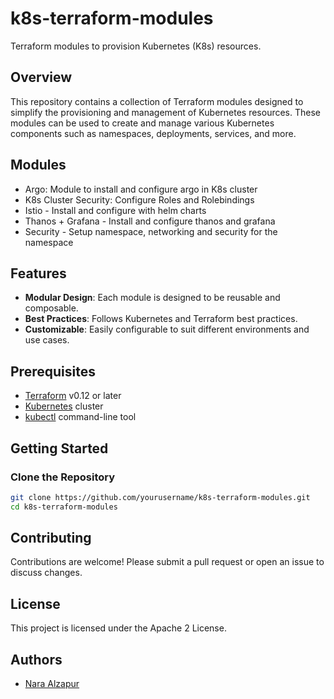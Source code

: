 # k8s-terraform-modules

Terraform modules to provision Kubernetes (K8s) resources.

## Overview

This repository contains a collection of Terraform modules designed to simplify the provisioning and management of Kubernetes resources. These modules can be used to create and manage various Kubernetes components such as namespaces, deployments, services, and more.

## Modules

- Argo: Module to install and configure argo in K8s cluster
- K8s Cluster Security: Configure Roles and Rolebindings
- Istio - Install and configure with helm charts
- Thanos + Grafana - Install and configure thanos and grafana
- Security - Setup namespace, networking and security for the namespace

## Features

- **Modular Design**: Each module is designed to be reusable and composable.
- **Best Practices**: Follows Kubernetes and Terraform best practices.
- **Customizable**: Easily configurable to suit different environments and use cases.

## Prerequisites

- [Terraform](https://www.terraform.io/downloads.html) v0.12 or later
- [Kubernetes](https://kubernetes.io/docs/tasks/tools/install-kubectl/) cluster
- [kubectl](https://kubernetes.io/docs/tasks/tools/install-kubectl/) command-line tool

## Getting Started

### Clone the Repository

```sh
git clone https://github.com/yourusername/k8s-terraform-modules.git
cd k8s-terraform-modules
```

## Contributing

Contributions are welcome! Please submit a pull request or open an issue to discuss changes.

## License

This project is licensed under the Apache 2 License.

## Authors

- [Nara Alzapur](https://github.com/nara)
